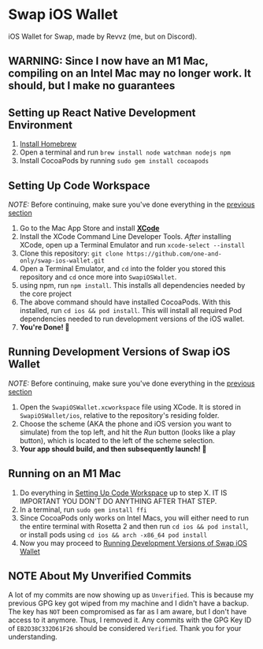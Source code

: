 # Swap iOS Wallet
iOS Wallet for Swap, made by Revvz (me, but on Discord).

## WARNING: Since I now have an M1 Mac, compiling on an Intel Mac may no longer work. It should, but I make no guarantees

## Setting up React Native Development Environment

1. [Install Homebrew](https://docs.brew.sh/Installation)
1. Open a terminal and run `brew install node watchman nodejs npm`
1. Install CocoaPods by running `sudo gem install cocoapods`

## Setting Up Code Workspace

*NOTE:* Before continuing, make sure you've done everything in the [previous section](#setting-up-react-native-development-environment)
1. Go to the Mac App Store and install **[XCode](https://developer.apple.com/xcode/)**
1. Install the XCode Command Line Developer Tools. *After* installing XCode, open up a Terminal Emulator and run `xcode-select --install`
1. Clone this repository: `git clone https://github.com/one-and-only/swap-ios-wallet.git`
1. Open a Terminal Emulator, and `cd` into the folder you stored this repository and `cd` once more into `SwapiOSWallet`.
1. using npm, run `npm install`. This installs all dependencies needed by the core project
1. The above command should have installed CocoaPods. With this installed, run `cd ios && pod install`. This will install all required Pod dependencies needed to run development versions of the iOS wallet.
1. **You're Done! 🎉**

## Running Development Versions of Swap iOS Wallet

*NOTE:* Before continuing, make sure you've done everything in the [previous section](#setting-up-code-workspace)
1. Open the `SwapiOSWallet.xcworkspace` file using XCode. It is stored in `SwapiOSWallet/ios`, relative to the repository's residing folder.
1. Choose the scheme (AKA the phone and iOS version you want to simulate) from the top left, and hit the *Run* button (looks like a play button), which is located to the left of the scheme selection.
1. **Your app should build, and then subsequently launch! 🎉**

## Running on an M1 Mac
1. Do everything in [Setting Up Code Workspace](#setting-up-code-workspace) up to step X. IT IS IMPORTANT YOU DON'T DO ANYTHING AFTER THAT STEP.
1. In a terminal, run `sudo gem install ffi`
1. Since CocoaPods only works on Intel Macs, you will either need to run the entire terminal with Rosetta 2 and then run `cd ios && pod install`, or install pods using `cd ios && arch -x86_64 pod install`
1. Now you may proceed to [Running Development Versions of Swap iOS Wallet](#running-development-versions-of-swap-ios-wallet)

## NOTE About My Unverified Commits
A lot of my commits are now showing up as `Unverified`. This is because my previous GPG key got wiped from my machine and I didn't have a backup. The key has `NOT` been compromised as far as I am aware, but I don't have access to it anymore. Thus, I removed it. Any commits with the GPG Key ID of `EB2D38C332D61F26` should be considered `Verified`. Thank you for your understanding.
